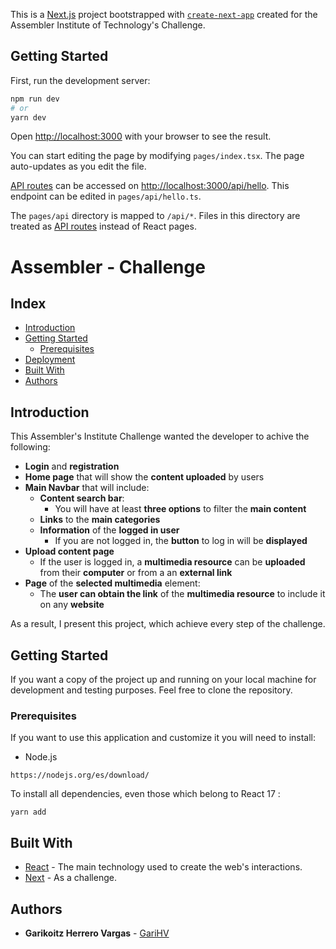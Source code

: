 This is a [Next.js](https://nextjs.org/) project bootstrapped with [`create-next-app`](https://github.com/vercel/next.js/tree/canary/packages/create-next-app) created for the Assembler Institute of Technology's Challenge.

## Getting Started

First, run the development server:

```bash
npm run dev
# or
yarn dev
```

Open [http://localhost:3000](http://localhost:3000) with your browser to see the result.

You can start editing the page by modifying `pages/index.tsx`. The page auto-updates as you edit the file.

[API routes](https://nextjs.org/docs/api-routes/introduction) can be accessed on [http://localhost:3000/api/hello](http://localhost:3000/api/hello). This endpoint can be edited in `pages/api/hello.ts`.

The `pages/api` directory is mapped to `/api/*`. Files in this directory are treated as [API routes](https://nextjs.org/docs/api-routes/introduction) instead of React pages.

# Assembler - Challenge

## Index

- [Introduction](#introduction)
- [Getting Started](#getting-started)
  - [Prerequisites](#prerequisites)
- [Deployment](#deployment)
- [Built With](#built-with)
- [Authors](#authors)

## Introduction

This Assembler's Institute Challenge wanted the developer to achive the following:

- **Login** and **registration**
- **Home page** that will show the **content uploaded** by users
- **Main Navbar** that will include:
  - **Content search bar**:
    - You will have at least **three options** to filter the **main content**
  - **Links** to the **main categories**
  - **Information** of the **logged in user**
    - If you are not logged in, the **button** to log in will be **displayed**
- **Upload content page**
  - If the user is logged in, a **multimedia resource** can be **uploaded** from their **computer** or from a an **external link**
- **Page** of the **selected multimedia** element:
  - The **user can obtain the link** of the **multimedia resource** to include it on any **website**

As a result, I present this project, which achieve every step of the challenge.


## Getting Started

If you want a copy of the project up and running on your local machine for development and testing purposes. Feel free to clone the repository.

### Prerequisites

If you want to use this application and customize it you will need to install:

- Node.js
```
https://nodejs.org/es/download/
```


To install all dependencies, even those which belong to React 17 : 
```
yarn add
```


## Built With

* [React](https://es.reactjs.org/) - The main technology used to create the web's interactions.
* [Next](https://nextjs.org/) - As a challenge.

## Authors

* **Garikoitz Herrero Vargas** - [GariHV](https://github.com/GariHV)


